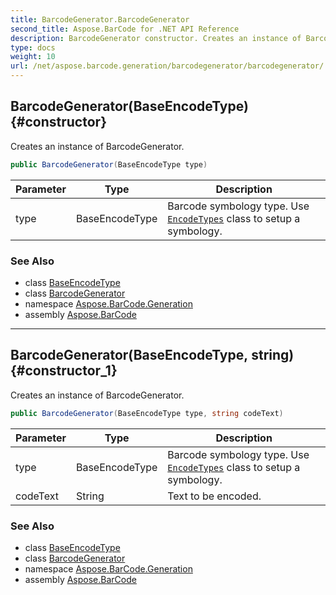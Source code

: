 ```yaml
---
title: BarcodeGenerator.BarcodeGenerator
second_title: Aspose.BarCode for .NET API Reference
description: BarcodeGenerator constructor. Creates an instance of BarcodeGenerator
type: docs
weight: 10
url: /net/aspose.barcode.generation/barcodegenerator/barcodegenerator/
---
```

## BarcodeGenerator(BaseEncodeType) {#constructor}

Creates an instance of BarcodeGenerator.

```csharp
public BarcodeGenerator(BaseEncodeType type)
```

| Parameter | Type | Description |
| --- | --- | --- |
| type | BaseEncodeType | Barcode symbology type. Use [`EncodeTypes`](../../encodetypes/) class to setup a symbology. |

### See Also

* class [BaseEncodeType](../../baseencodetype/)
* class [BarcodeGenerator](../)
* namespace [Aspose.BarCode.Generation](../../barcodegenerator/)
* assembly [Aspose.BarCode](../../../)

---

## BarcodeGenerator(BaseEncodeType, string) {#constructor_1}

Creates an instance of BarcodeGenerator.

```csharp
public BarcodeGenerator(BaseEncodeType type, string codeText)
```

| Parameter | Type | Description |
| --- | --- | --- |
| type | BaseEncodeType | Barcode symbology type. Use [`EncodeTypes`](../../encodetypes/) class to setup a symbology. |
| codeText | String | Text to be encoded. |

### See Also

* class [BaseEncodeType](../../baseencodetype/)
* class [BarcodeGenerator](../)
* namespace [Aspose.BarCode.Generation](../../barcodegenerator/)
* assembly [Aspose.BarCode](../../../)


